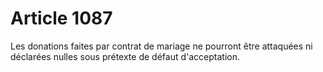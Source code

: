 # Article 1087

Les donations faites par contrat de mariage ne pourront être attaquées ni déclarées nulles sous prétexte de défaut d'acceptation.
